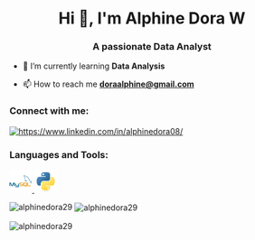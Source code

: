 <h1 align="center">Hi 👋, I'm Alphine Dora W</h1>
<h3 align="center">A passionate Data Analyst</h3>

- 🌱 I’m currently learning **Data Analysis**

- 📫 How to reach me **doraalphine@gmail.com**

<h3 align="left">Connect with me:</h3>
<p align="left">
<a href="https://linkedin.com/in/https://www.linkedin.com/in/alphinedora08/" target="blank"><img align="center" src="https://raw.githubusercontent.com/rahuldkjain/github-profile-readme-generator/master/src/images/icons/Social/linked-in-alt.svg" alt="https://www.linkedin.com/in/alphinedora08/" height="30" width="40" /></a>
</p>

<h3 align="left">Languages and Tools:</h3>
<p align="left"> <a href="https://www.mysql.com/" target="_blank" rel="noreferrer"> <img src="https://raw.githubusercontent.com/devicons/devicon/master/icons/mysql/mysql-original-wordmark.svg" alt="mysql" width="40" height="40"/> </a> <a href="https://www.python.org" target="_blank" rel="noreferrer"> <img src="https://raw.githubusercontent.com/devicons/devicon/master/icons/python/python-original.svg" alt="python" width="40" height="40"/> </a> </p>

<p><img align="left" src="https://github-readme-stats.vercel.app/api/top-langs?username=alphinedora29&show_icons=true&locale=en&layout=compact" alt="alphinedora29" /></p>

<p>&nbsp;<img align="center" src="https://github-readme-stats.vercel.app/api?username=alphinedora29&show_icons=true&locale=en" alt="alphinedora29" /></p>

<p><img align="center" src="https://github-readme-streak-stats.herokuapp.com/?user=alphinedora29&" alt="alphinedora29" /></p>
